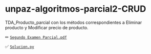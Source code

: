 # unpaz-algoritmos-parcial2-CRUD
TDA_Producto_parcial con los métodos correspondientes a Eliminar producto y Modificar precio de producto.

✏ [`Segundo Examen Parcial.pdf`](https://github.com/DelosCode/unpaz-algoritmos-parcial2-CRUD/blob/main/Segundo%20Examen%20Parcial.pdf)

✅ [`Solucion.py`](https://github.com/DelosCode/unpaz-algoritmos-parcial2-CRUD/blob/main/solucion.py)
